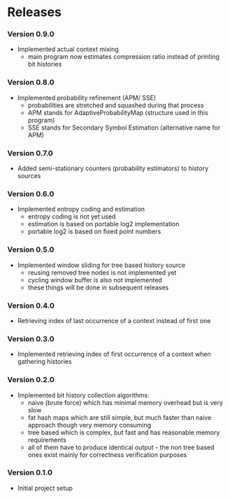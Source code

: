 # Releases

### Version 0.9.0

- Implemented actual context mixing
  - main program now estimates compression ratio instead of printing bit
    histories

### Version 0.8.0

- Implemented probability refinement (APM/ SSE)
  - probabilities are stretched and squashed during that process
  - APM stands for AdaptiveProbabilityMap (structure used in this program)
  - SSE stands for Secondary Symbol Estimation (alternative name for APM)

### Version 0.7.0

- Added semi-stationary counters (probability estimators) to history sources

### Version 0.6.0

- Implemented entropy coding and estimation
  - entropy coding is not yet used
  - estimation is based on portable log2 implementation
  - portable log2 is based on fixed point numbers

### Version 0.5.0

- Implemented window sliding for tree based history source
  - reusing removed tree nodes is not implemented yet
  - cycling window buffer is also not implemented
  - these things will be done in subsequent releases

### Version 0.4.0

- Retrieving index of last occurrence of a context instead of first one

### Version 0.3.0

- Implemented retrieving index of first occurrence of a context when gathering
  histories

### Version 0.2.0

- Implemented bit history collection algorithms:
  - naive (brute force) which has minimal memory overhead but is very slow
  - fat hash maps which are still simple, but much faster than naive approach
    though very memory consuming
  - tree based which is complex, but fast and has reasonable memory requirements
  - all of them have to produce identical output - the non tree based ones exist
    mainly for correctness verification purposes

### Version 0.1.0

- Initial project setup
